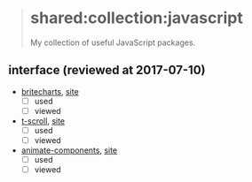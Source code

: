 > # shared:collection:javascript
>
> My collection of useful JavaScript packages.

## interface (reviewed at 2017-07-10)

- [britecharts](https://github.com/eventbrite/britecharts), [site](http://eventbrite.github.io/britecharts/)
  - [ ] used
  - [ ] viewed

- [t-scroll](https://github.com/crazychicken/t-scroll), [site](http://t-scroll.com)
  - [ ] used
  - [ ] viewed

- [animate-components](https://github.com/nitin42/animate-components), [site](http://animate-components.surge.sh)
  - [ ] used
  - [ ] viewed

